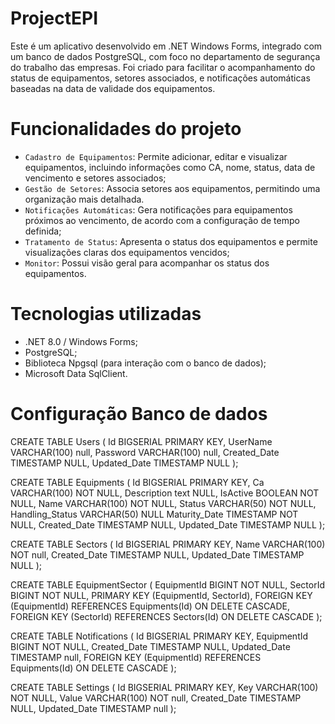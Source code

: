 # ProjectEPI

Este é um aplicativo desenvolvido em .NET Windows Forms, integrado com um banco de dados PostgreSQL, com foco no departamento de segurança do trabalho das empresas. Foi criado para facilitar o acompanhamento do status de equipamentos, setores associados, e notificações automáticas baseadas na data de validade dos equipamentos.

# Funcionalidades do projeto

- `Cadastro de Equipamentos`: Permite adicionar, editar e visualizar equipamentos, incluindo informações como CA, nome, status, data de vencimento e setores associados;
- `Gestão de Setores`: Associa setores aos equipamentos, permitindo uma organização mais detalhada.
- `Notificações Automáticas`: Gera notificações para equipamentos próximos ao vencimento, de acordo com a configuração de tempo definida;
- `Tratamento de Status`: Apresenta o status dos equipamentos e permite visualizações claras dos equipamentos vencidos;
- `Monitor`: Possui visão geral para acompanhar os status dos equipamentos.

# Tecnologias utilizadas

- .NET 8.0 / Windows Forms;
- PostgreSQL;
- Biblioteca Npgsql (para interação com o banco de dados);
- Microsoft Data SqlClient.

# Configuração Banco de dados

CREATE TABLE Users (
Id BIGSERIAL PRIMARY KEY,
UserName VARCHAR(100) null,
Password VARCHAR(100) null,
Created_Date TIMESTAMP NULL,
Updated_Date TIMESTAMP NULL
);

CREATE TABLE Equipments (
Id BIGSERIAL PRIMARY KEY,
Ca VARCHAR(100) NOT NULL,
Description text NULL,
IsActive BOOLEAN NOT NULL,
Name VARCHAR(100) NOT NULL,
Status VARCHAR(50) NOT NULL,
Handling_Status VARCHAR(50) NULL
Maturity_Date TIMESTAMP NOT NULL,
Created_Date TIMESTAMP NULL,
Updated_Date TIMESTAMP NULL
);

CREATE TABLE Sectors (
Id BIGSERIAL PRIMARY KEY,
Name VARCHAR(100) NOT null,
Created_Date TIMESTAMP NULL,
Updated_Date TIMESTAMP NULL
);

CREATE TABLE EquipmentSector (
EquipmentId BIGINT NOT NULL,
SectorId BIGINT NOT NULL,
PRIMARY KEY (EquipmentId, SectorId),
FOREIGN KEY (EquipmentId) REFERENCES Equipments(Id) ON DELETE CASCADE,
FOREIGN KEY (SectorId) REFERENCES Sectors(Id) ON DELETE CASCADE
);

CREATE TABLE Notifications (
Id BIGSERIAL PRIMARY KEY,
EquipmentId BIGINT NOT NULL,
Created_Date TIMESTAMP NULL,
Updated_Date TIMESTAMP null,
FOREIGN KEY (EquipmentId) REFERENCES Equipments(Id) ON DELETE CASCADE
);

CREATE TABLE Settings (
Id BIGSERIAL PRIMARY KEY,
Key VARCHAR(100) NOT NULL,
Value VARCHAR(100) NOT null,
Created_Date TIMESTAMP NULL,
Updated_Date TIMESTAMP null
);
